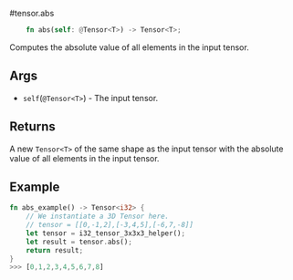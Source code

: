 #tensor.abs

```rust
    fn abs(self: @Tensor<T>) -> Tensor<T>;
```

Computes the absolute value of all elements in the input tensor.

## Args

* `self`(`@Tensor<T>`) - The input tensor.


## Returns

A new `Tensor<T>` of the same shape as the input tensor with 
the absolute value of all elements in the input tensor.

## Example

```rust
fn abs_example() -> Tensor<i32> {
    // We instantiate a 3D Tensor here.
    // tensor = [[0,-1,2],[-3,4,5],[-6,7,-8]]
    let tensor = i32_tensor_3x3x3_helper();
    let result = tensor.abs();
    return result;
}
>>> [0,1,2,3,4,5,6,7,8]
```
